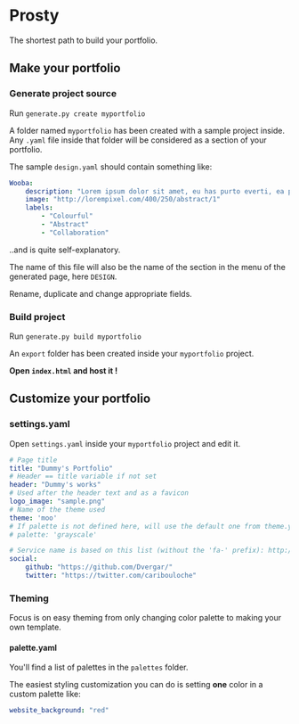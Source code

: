 # Prosty

The shortest path to build your portfolio.

## Make your portfolio
### Generate project source
Run `generate.py create myportfolio`

A folder named `myportfolio` has been created with a sample project inside.  
Any `.yaml` file inside that folder will be considered as a section of your portfolio.

The sample `design.yaml` should contain something like:

```yaml
Wooba:
    description: "Lorem ipsum dolor sit amet, eu has purto everti, ea possit albucius duo, ius ne magna consequat. In quaeque euismod eos, eos elit maluisset scribentur eu."
    image: "http://lorempixel.com/400/250/abstract/1"
    labels:
        - "Colourful"
        - "Abstract"
        - "Collaboration"
```

..and is quite self-explanatory.

The name of this file will also be the name of the section in the menu of the generated page, here `DESIGN`.

Rename, duplicate and change appropriate fields.

### Build project
Run `generate.py build myportfolio`

An `export` folder has been created inside your `myportfolio` project.  

**Open `index.html` and host it !**

## Customize your portfolio
### settings.yaml
Open `settings.yaml` inside your `myportfolio` project and edit it.

```yaml
# Page title
title: "Dummy's Portfolio"
# Header == title variable if not set
header: "Dummy's works"
# Used after the header text and as a favicon
logo_image: "sample.png"
# Name of the theme used
theme: 'moo'
# If palette is not defined here, will use the default one from theme.yaml
# palette: 'grayscale'

# Service name is based on this list (without the 'fa-' prefix): http://fontawesome.io/icons/#brand
social:
    github: "https://github.com/Dvergar/"
    twitter: "https://twitter.com/caribouloche"
```

### Theming

Focus is on easy theming from only changing color palette to making your own template.
#### palette.yaml
You'll find a list of palettes in the `palettes` folder.

The easiest styling customization you can do is setting **one** color in a custom palette like:

```yaml
website_background: "red"
```
